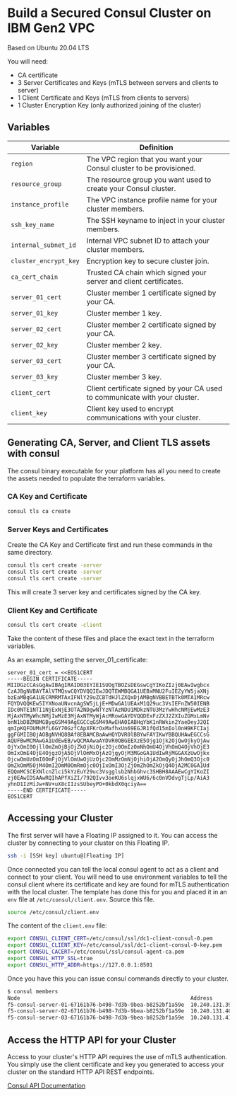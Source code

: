 # Build a Secured Consul Cluster on IBM Gen2 VPC

Based on Ubuntu 20.04 LTS

You will need:

- CA certificate
- 3 Server Certificates and Keys (mTLS between servers and clients to server)
- 1 Client Certificate and Keys (mTLS from clients to servers)
- 1 Cluster Encryption Key (only authorized joining of the cluster)

## Variables

| Variable | Definition |
| --- | ---------- |
| `region` | The VPC region that you want your Consul cluster to be provisioned. |
| `resource_group` | The resource group you want used to create your Consul cluster. |
| `instance_profile` | The VPC instance profile name for your cluster members. |
| `ssh_key_name` | The SSH keyname to inject in your cluster members. |
| `internal_subnet_id` | Internal VPC subnet ID to attach your cluster members. |
| `cluster_encrypt_key` | Encryption key to secure cluster join. |
| `ca_cert_chain` | Trusted CA chain which signed your server and client certificates. |
| `server_01_cert` | Cluster member 1 certificate signed by your CA. |
| `server_01_key` | Cluster member 1 key. |
| `server_02_cert` | Cluster member 2 certificate signed by your CA. |
| `server_02_key` | Cluster member 2 key. |
| `server_03_cert` | Cluster member 3 certificate signed by your CA. |
| `server_03_key` | Cluster member 3 key. |
| `client_cert` | Client certificate signed by your CA used to communicate with your cluster. |
| `client_key` | Client key used to encrypt communications with your cluster. |

## Generating CA, Server, and Client TLS assets with consul

The consul binary executable for your platform has all you need to create the assets needed to populate the terraform variables.

### CA Key and Certificate

```bash
consul tls ca create
```

### Server Keys and Certificates

Create the CA Key and Certificate first and run these commands in the same directory.

```bash
consul tls cert create -server
consul tls cert create -server
consul tls cert create -server
```

This will create 3 server key and certificates signed by the CA key.

### Client Key and Certificate

```bash
consul tls cert create -client
```

Take the content of these files and place the exact text in the terraform variables.

As an example, setting the server_01_certificate:

```hcl
server_01_cert = <<EOS1CERT
-----BEGIN CERTIFICATE-----
MIIDGzCCAsGgAwIBAgIRAID03EYIE1SUOgTBOZsDEGswCgYIKoZIzj0EAwIwgbcx
CzAJBgNVBAYTAlVTMQswCQYDVQQIEwJDQTEWMBQGA1UEBxMNU2FuIEZyYW5jaXNj
bzEaMBgGA1UECRMRMTAxIFNlY29uZCBTdHJlZXQxDjAMBgNVBBETBTk0MTA1MRcw
FQYDVQQKEw5IYXNoaUNvcnAgSW5jLjE+MDwGA1UEAxM1Q29uc3VsIEFnZW50IENB
IDc0NTE1NTI1NjExNjE3OTA2NDgwNTYzNTAzNDU1MDkzNTU3MzYwHhcNMjEwMzE3
MjAxNTMyWhcNMjIwMzE3MjAxNTMyWjAcMRowGAYDVQQDExFzZXJ2ZXIuZGMxLmNv
bnN1bDBZMBMGByqGSM49AgEGCCqGSM49AwEHA0IABHqYbK1nRWkin2YaeDeyJ2QI
qmIpKQFOUMsMfL6GY70GzfCApXFKrOxMafhxUn69EGJR1fQd15mIol0nH9KFCIaj
ggFGMIIBQjAOBgNVHQ8BAf8EBAMCBaAwHQYDVR0lBBYwFAYIKwYBBQUHAwEGCCsG
AQUFBwMCMAwGA1UdEwEB/wQCMAAwaAYDVR0OBGEEXzE5Ojg1Ojk2OjQwOjkyOjAw
OjYxOmI0OjllOmZmOjBjOjZkOjNiOjc2Ojc0OmIzOmNhOmU4OjVhOmQ4OjVhOjE3
OmIxOmE4OjE4OjgzOjA5OjVlOmMxOjAzOjgyOjM3MGoGA1UdIwRjMGGAXzUwOjkx
OjcwOmUzOmI0OmFjOjVlOmUwOjUzOjc2OmMzOmNjOjhiOjA2OmQyOjJhOmQ3Ojc0
OmZkOmM5OjM4OmI2OmM0OmRmOjc0OjIxOmI3OjZjOmZhOmZkOjQ4OjA2MC0GA1Ud
EQQmMCSCEXNlcnZlci5kYzEuY29uc3Vsgglsb2NhbGhvc3SHBH8AAAEwCgYIKoZI
zj0EAwIDSAAwRQIhAPfXiZI/792QIvv3oeKU6slqjxWU6/6c0nVDdvgTjLp/AiA3
yhnD1IzMiJw+NV+uX8cIIzsSUbeyPO+0kbdX0qciyA==
-----END CERTIFICATE-----
EOS1CERT
```

## Accessing your Cluster

The first server will have a Floating IP assigned to it. You can access the cluster by connecting to your cluster on this Floating IP.

```bash
ssh -i [SSH key] ubuntu@[Floating IP]
```

Once connected you can tell the local consul agent to act as a client and connect to your client. You will need to use environment variables to tell the consul client where its certificate and key are found for mTLS authentication with the local cluster. The template has done this for you and placed it in an `env` file at `/etc/consul/client.env`. Source this file.

```bash
source /etc/consul/client.env
```

The content of the `client.env` file:

```bash
export CONSUL_CLIENT_CERT=/etc/consul/ssl/dc1-client-consul-0.pem
export CONSUL_CLIENT_KEY=/etc/consul/ssl/dc1-client-consul-0-key.pem
export CONSUL_CACERT=/etc/consul/ssl/consul-agent-ca.pem
export CONSUL_HTTP_SSL=true
export CONSUL_HTTP_ADDR=https://127.0.0.1:8501
```

Once you have this you can issue consul commands directly to your cluster.

```bash
$ consul members
Node                                                      Address             Status  Type    Build  Protocol  DC   Segment
f5-consul-server-01-67161b76-b498-7d3b-9bea-b8252bf1a59e  10.240.131.39:8301  alive   server  1.5.2  2         dc1  <all>
f5-consul-server-02-67161b76-b498-7d3b-9bea-b8252bf1a59e  10.240.131.40:8301  alive   server  1.5.2  2         dc1  <all>
f5-consul-server-03-67161b76-b498-7d3b-9bea-b8252bf1a59e  10.240.131.41:8301  alive   server  1.5.2  2         dc1  <all>

```

## Access the HTTP API for your Cluster

Access to your cluster's HTTP API requires the use of mTLS authentication. You simply use the client certificate and key you generated to access your cluster on the standard HTTP API REST endpoints.

[Consul API Documentation](https://www.consul.io/api-docs)
